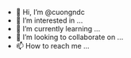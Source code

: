 - 👋 Hi, I’m @cuongndc
- 👀 I’m interested in ...
- 🌱 I’m currently learning ...
- 💞️ I’m looking to collaborate on ...
- 📫 How to reach me ...

<!---
cuongndc/cuongndc is a ✨ special ✨ repository because its `README.md` (this file) appears on your GitHub profile.
You can click the Preview link to take a look at your changes.
--->

